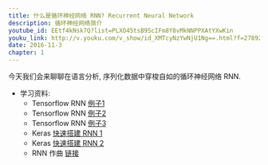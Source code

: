 ```yaml
---
title: 什么是循环神经网络 RNN? Recurrent Neural Network
description: 循环神经网络简介
youtube_id: EEtf4kNsk7Q?list=PLXO45tsB95cIFm8Y8vMkNNPPXAtYXwKin
youku_link: http://v.youku.com/v_show/id_XMTcyNzYwNjU1Ng==.html?f=27892935&o=1
date: 2016-11-3
chapter: 1
---
```



今天我们会来聊聊在语言分析, 序列化数据中穿梭自如的循环神经网络 RNN.

* 学习资料: 
  * Tensorflow RNN [例子1](/tensorflow/5.7-RNN1)
  * Tensorflow RNN [例子2](/tensorflow/5.8-RNN2)
  * Tensorflow RNN [例子3](/tensorflow/5.9-RNN3)
  * Keras [快速搭建 RNN 1](#)
  * Keras [快速搭建 RNN 2](#)
  * RNN 作曲 [链接](http://www.hexahedria.com/2015/08/03/composing-music-with-recurrent-neural-networks/)